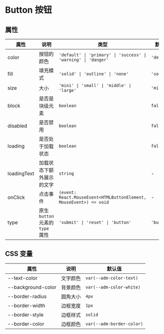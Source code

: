 # Button 按钮

<code src="./demos/index.tsx"></code>

## 属性

| 属性        | 说明                             | 类型                                                               | 默认值      |
| ----------- | -------------------------------- | ------------------------------------------------------------------ | ----------- |
| color       | 按钮的颜色                       | `'default' \| 'primary' \| 'success' \| 'warning' \| 'danger'`     | `'default'` |
| fill        | 填充模式                         | `'solid' \| 'outline' \| 'none'`                                   | `'solid'`   |
| size        | 大小                             | `'mini' \| 'small' \| 'middle' \| 'large'`                         | `'middle'`  |
| block       | 是否是块级元素                   | `boolean`                                                          | `false`     |
| disabled    | 是否禁用                         | `boolean`                                                          | `false`     |
| loading     | 是否处于加载状态                 | `boolean`                                                          | `false`     |
| loadingText | 加载状态下额外展示的文字         | `string`                                                           | -           |
| onClick     | 点击事件                         | `(event: React.MouseEvent<HTMLButtonElement, MouseEvent>) => void` | -           |
| type        | 原生 `button` 元素的 `type` 属性 | `'submit' \| 'reset' \| 'button'`                                  | `'button'`  |

## CSS 变量

| 属性               | 说明     | 默认值                    |
| ------------------ | -------- | ------------------------- |
| --text-color       | 文字颜色 | `var(--adm-color-text)`   |
| --background-color | 背景颜色 | `var(--adm-color-white)`  |
| --border-radius    | 圆角大小 | `4px`                     |
| --border-width     | 边框宽度 | `1px`                     |
| --border-style     | 边框样式 | `solid`                   |
| --border-color     | 边框颜色 | `var(--adm-border-color)` |
